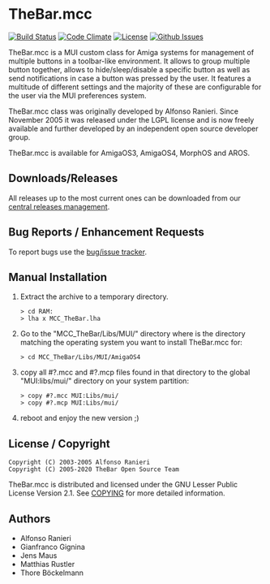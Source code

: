 # TheBar.mcc

[![Build Status](https://travis-ci.org/amiga-mui/thebar.svg?branch=master)](https://travis-ci.org/amiga-mui/thebar) [![Code Climate](https://codeclimate.com/github/amiga-mui/thebar/badges/gpa.svg)](https://codeclimate.com/github/amiga-mui/thebar) [![License](http://img.shields.io/:license-lgpl2-blue.svg?style=flat)](http://www.gnu.org/licenses/lgpl-2.1.html) [![Github Issues](http://githubbadges.herokuapp.com/amiga-mui/thebar/issues.svg)](https://github.com/amiga-mui/thebar/issues)

TheBar.mcc is a MUI custom class for Amiga systems for management of multiple
buttons in a toolbar-like environment. It allows to group multiple button together,
allows to hide/sleep/disable a specific button as well as send notifications in
case a button was pressed by the user. It features a multitude of different
settings and the majority of these are configurable for the user via the MUI
preferences system.

TheBar.mcc class was originally developed by Alfonso Ranieri. Since November
2005 it was released under the LGPL license and is now freely available and
further developed by an independent open source developer group.

TheBar.mcc is available for AmigaOS3, AmigaOS4, MorphOS and AROS.

## Downloads/Releases

All releases up to the most current ones can be downloaded from our
[central releases management](https://github.com/amiga-mui/thebar/releases).

## Bug Reports / Enhancement Requests

To report bugs use the [bug/issue tracker](https://github.com/amiga-mui/thebar/issues).

## Manual Installation

1. Extract the archive to a temporary directory.
   ```
   > cd RAM:
   > lha x MCC_TheBar.lha
   ```

2. Go to the "MCC_TheBar/Libs/MUI/<OS>" directory where <OS> is the directory
   matching the operating system you want to install TheBar.mcc for:
   ```
   > cd MCC_TheBar/Libs/MUI/AmigaOS4
   ```

3. copy all #?.mcc and #?.mcp files found in that <OS> directory to the
   global "MUI:libs/mui/" directory on your system partition:
   ```
   > copy #?.mcc MUI:Libs/mui/
   > copy #?.mcp MUI:Libs/mui/
   ```

4. reboot and enjoy the new version ;)

## License / Copyright

```
Copyright (C) 2003-2005 Alfonso Ranieri
Copyright (C) 2005-2020 TheBar Open Source Team
```

TheBar.mcc is distributed and licensed under the GNU Lesser Public License Version 2.1.
See [COPYING](COPYING) for more detailed information.

## Authors

* Alfonso Ranieri
* Gianfranco Gignina
* Jens Maus
* Matthias Rustler
* Thore Böckelmann
